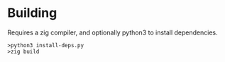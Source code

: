 # Building

Requires a zig compiler, and optionally python3 to install dependencies.

```
>python3 install-deps.py
>zig build
```
